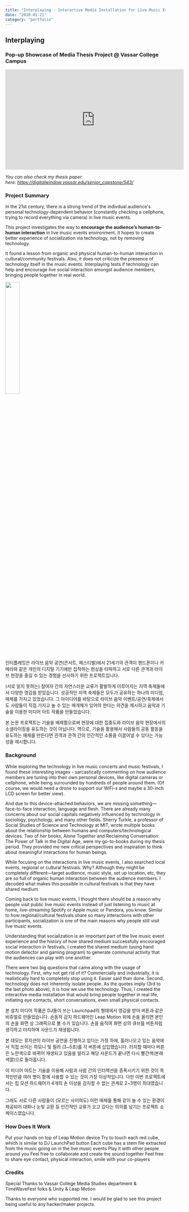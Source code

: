 ```yaml
---
title: "Interplaying - Interactive Media Installation for Live Music Events (Thesis, Vassar '16)"
date: "2018-01-21"
category: "portfolio"
---
```



## Interplaying

### Pop-up Showcase of Media Thesis Project @ Vassar College Campus

<iframe width="560" height="315" src="https://www.youtube.com/embed/hgD8w5DXE-k" frameborder="0" allow="accelerometer; autoplay; clipboard-write; encrypted-media; gyroscope; picture-in-picture" allowfullscreen></iframe>

*You can also check my thesis paper here: https://digitalwindow.vassar.edu/senior_capstone/543/*

### Project Summary

In the 21st century, there is a strong trend of the indivdual audience's personal technology-dependent behavior (constantly checking a cellphone, trying to record everything via camera) in live music events. 

This project investigates the way to **encourage the audience’s human-to-human interaction** in live music events environment. It hopes to create better experience of socialization via technology, not by removing technology.

It found a lesson from organic and physical human-to-human interaction in cultural/community festivals. Also, it does not criticize the presence of technology itself in the music events. Interplaying tests if technology can help and encourage live social interaction amongst audience members, bringing people together in real world. 

<img src="/thesis19.png" width="30%">

인터플레잉은 라이브 음악 공연(콘서트, 페스티벌)에서 21세기의 관객이 핸드폰이나 카메라와 같은 개인의 디지털 기기에만 집착하는 현상을 타파하고 서로 다른 관객과 라이브 현장을 즐길 수 있는 경험을 선사하기 위한 프로젝트입니다. 

(서로 알지 못하는) 참여자 간의 자연스러운 교류가 활발하게 이루어지는 지역 축제들에서 다양한 영감을 받았습니다. 성공적인 지역 축제들은 모두가 공유하는 하나의 미디엄, 매체를 가지고 있었습니다. 그 아이디어를 바탕으로 라이브 음악 이벤트/공연/축제에서도 사람들이 직접 가지고 놀 수 있는 매개체가 있어야 한다는 의견을 제시하고 음악과 기술을 이용한 미디어 아트 작품을 만들었습니다.

본 논문 프로젝트는 기술을 배제함으로써 현장에 대한 집중도와 라이브 음악 현장에서의 소셜라이징을 유도하는 것이 아닙니다. 역으로, 기술을 활용해서 사람들의 공동 활동을 유도하는 매체를 만든다면 관객과 관객 간의 인간적인 소통을 이끌어낼 수 있다는 가능성을 제시합니다.

### Background

While exploring the technology in live music concerts and music festivals, I found these interesting images - sarcastically commenting on how audience members are tuning into their own personal devices, like digital cameras or cellphone, while being surrounded by hundreds of people around them. (Of course, we would need a drone to support our WiFi-s and maybe a 30-inch LCD screen for better view).



And due to this device-attached behaviors, we are missing something—face-to-face interaction, language and flesh. There are already many concerns about our social capitals negatively influenced by technology in sociology, psychology, and many other fields. Sherry Turkle, a professor of Social Studies of Science and Technology at MIT, wrote multiple books about the relationship between humans and computers/technological devices. Two of her books, Alone Together and Reclaiming Conversation: The Power of Talk in the Digital Age, were my go-to-books during my thesis period. They provided me new critical perspectives and inspiration to think about meaningful interactions for human beings.

While focusing on the interactions in live music events, I also searched local events, regional or cultural festivals. Why? Although they might be completely different—target audience, music style, set up location, etc, they are so full of organic human interaction between the audience members. I decoded what makes this possible in cultural festivals is that they have shared medium.

Coming back to live music events, I thought there should be a reason why people visit public live music events instead of just listening to music at home, live-streaming Spotify or Apple music or Pandora, you know. Similar to how regional/cultural festivals share so many interactions with other participants, socialization is one of the main reasons why people still visit live music events.

Understanding that socialization is an important part of the live music event experience and the history of how shared medium successfully encouraged social interaction in festivals, I created the shared medium (using hand motion detector and gaming program) to generate communal activity that the audiences can play with one another.

There were two big questions that came along with the usage of technology. First, why not get rid of it? Commercially and industrially, it is realistically hard to completely stop using it. Easier said than done. Second, technology does not inherently isolate people. As the quotes imply (3rd to the last photo above), it is how we use the technology. Thus, I created the interactive media installation that would bring people together in real life, initiating eye contacts, short conversations, even small physical contacts.

본 설치 미디어 작품은 DJ들이 쓰는 Launchpad의 형태에서 영감을 받아 버튼과 같은 비쥬얼로 만들었습니다. 손동작 감지 하드웨어인 Leap Motion 위에 손을 올리면 본인의 손을 화면 상 그래픽으로 볼 수가 있습니다. 손을 움직여 화면 상의 큐브를 버튼처럼 생각하고 터치하며 사운드가 재생됩니다. 

본 데모는 뮤지션이 라이브 공연을 진행하고 있다는 가정 하에, 흘러나오고 있는 음악에서 직접 쓰이는 하모니 및 필러 (3~5초)를 각 버튼에 삽입했습니다. 터치할 때마다 버튼은 노란색으로 바뀌어 재생되고 있음을 알리고 해당 사운드가 끝나면 다시 빨간색(본래 색깔)으로 돌아옵니다. 

이 미디어 아트는 기술을 이용해 사람과 사람 간의 인터렉션을 증폭시키기 위한 것이 목적인만큼 여러 명이 함께 사용할 수 있는 것이 가장 이상적입니다. 다만 이번 프로젝트에서는 립 모션 하드웨어가 4개의 손 이상을 감지할 수 없는 관계로 2~3명이 최대였습니다. 

그래도 서로 다른 사람들이 (모르는 사이여도) 이런 매체를 통해 같이 놀 수 있는 환경이 제공되어 대화나 눈빛 교환 등 인간적인 교류가 오고 갔다는 의의를 남기는 프로젝트 쇼케이스였습니다.

### How Does It Work

Put your hands on top of Leap Motion device
Try to touch each red cube, which is similar to DJ LaunchPad button
Each cube has a stem file extracted from the music going on in the live music events
Play it with other people around you
Feel free to collaborate and create the sound together
Feel free to share eye contact, physical interaction, smile with your co-players


### Credits

Special Thanks to Vassar College Media Studies department
& TimeWaveFest folks & Unity & Leap Motion

Thanks to everyone who supported me. I would be glad to see this project being useful to any hacker/maker projects.